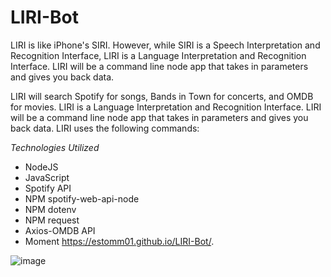# LIRI-Bot
LIRI is like iPhone's SIRI. However, while SIRI is a Speech Interpretation and Recognition Interface, LIRI is a Language Interpretation and Recognition Interface. LIRI will be a command line node app that takes in parameters and gives you back data.


LIRI will search Spotify for songs, Bands in Town for concerts, and OMDB for movies.
LIRI is a Language Interpretation and Recognition Interface. LIRI will be a command line node app that takes in parameters and gives you back data. LIRI uses the following commands:

*Technologies Utilized*
* NodeJS
* JavaScript
* Spotify API
* NPM spotify-web-api-node
* NPM dotenv
* NPM request
* Axios-OMDB API
* Moment 
https://estomm01.github.io/LIRI-Bot/.

![image](https://drive.google.com/uc?export=view&id=1bS8zcpPszbSoF1hgnCGlu9xrZcZ2Jo2e)
